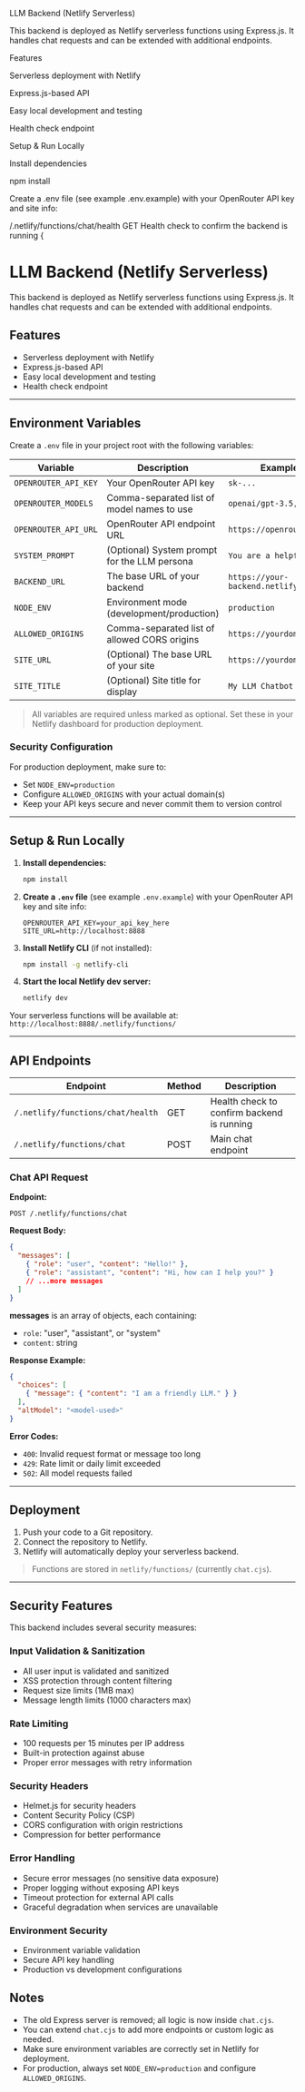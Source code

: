 LLM Backend (Netlify Serverless)

This backend is deployed as Netlify serverless functions using Express.js. It handles chat requests and can be extended with additional endpoints.

Features

Serverless deployment with Netlify

Express.js-based API

Easy local development and testing

Health check endpoint

Setup & Run Locally

Install dependencies

npm install


Create a .env file (see example .env.example) with your OpenRouter API key and site info:

/.netlify/functions/chat/health	GET	Health check to confirm the backend is running
{

# LLM Backend (Netlify Serverless)

This backend is deployed as Netlify serverless functions using Express.js. It handles chat requests and can be extended with additional endpoints.

## Features

- Serverless deployment with Netlify
- Express.js-based API
- Easy local development and testing
- Health check endpoint

---


## Environment Variables

Create a `.env` file in your project root with the following variables:

| Variable              | Description                                      | Example Value                  |
|-----------------------|--------------------------------------------------|-------------------------------|
| `OPENROUTER_API_KEY`  | Your OpenRouter API key                          | `sk-...`                      |
| `OPENROUTER_MODELS`   | Comma-separated list of model names to use        | `openai/gpt-3.5, mistral/7b`  |
| `OPENROUTER_API_URL`  | OpenRouter API endpoint URL                      | `https://openrouter.ai/api/v1`|
| `SYSTEM_PROMPT`       | (Optional) System prompt for the LLM persona     | `You are a helpful assistant.`|
| `BACKEND_URL`         | The base URL of your backend                     | `https://your-backend.netlify.app` |
| `NODE_ENV`            | Environment mode (development/production)        | `production`                  |
| `ALLOWED_ORIGINS`     | Comma-separated list of allowed CORS origins     | `https://yourdomain.com`      |
| `SITE_URL`            | (Optional) The base URL of your site             | `https://yourdomain.com`      |
| `SITE_TITLE`          | (Optional) Site title for display                | `My LLM Chatbot`              |

> All variables are required unless marked as optional. Set these in your Netlify dashboard for production deployment.

### Security Configuration

For production deployment, make sure to:
- Set `NODE_ENV=production`
- Configure `ALLOWED_ORIGINS` with your actual domain(s)
- Keep your API keys secure and never commit them to version control

---

## Setup & Run Locally

1. **Install dependencies:**
   ```bash
   npm install
   ```
2. **Create a `.env` file** (see example `.env.example`) with your OpenRouter API key and site info:
   ```env
   OPENROUTER_API_KEY=your_api_key_here
   SITE_URL=http://localhost:8888
   ```
3. **Install Netlify CLI** (if not installed):
   ```bash
   npm install -g netlify-cli
   ```
4. **Start the local Netlify dev server:**
   ```bash
   netlify dev
   ```

Your serverless functions will be available at:  
`http://localhost:8888/.netlify/functions/`

---

## API Endpoints

| Endpoint                                 | Method | Description                              |
|------------------------------------------|--------|------------------------------------------|
| `/.netlify/functions/chat/health`        | GET    | Health check to confirm backend is running|
| `/.netlify/functions/chat`               | POST   | Main chat endpoint                       |

### Chat API Request

**Endpoint:**
```
POST /.netlify/functions/chat
```

**Request Body:**
```json
{
  "messages": [
    { "role": "user", "content": "Hello!" },
    { "role": "assistant", "content": "Hi, how can I help you?" }
    // ...more messages
  ]
}
```

**messages** is an array of objects, each containing:
- `role`: "user", "assistant", or "system"
- `content`: string

**Response Example:**
```json
{
  "choices": [
    { "message": { "content": "I am a friendly LLM." } }
  ],
  "altModel": "<model-used>"
}
```

**Error Codes:**

- `400`: Invalid request format or message too long
- `429`: Rate limit or daily limit exceeded
- `502`: All model requests failed

---

## Deployment

1. Push your code to a Git repository.
2. Connect the repository to Netlify.
3. Netlify will automatically deploy your serverless backend.

> Functions are stored in `netlify/functions/` (currently `chat.cjs`).

---

## Security Features

This backend includes several security measures:

### Input Validation & Sanitization
- All user input is validated and sanitized
- XSS protection through content filtering
- Request size limits (1MB max)
- Message length limits (1000 characters max)

### Rate Limiting
- 100 requests per 15 minutes per IP address
- Built-in protection against abuse
- Proper error messages with retry information

### Security Headers
- Helmet.js for security headers
- Content Security Policy (CSP)
- CORS configuration with origin restrictions
- Compression for better performance

### Error Handling
- Secure error messages (no sensitive data exposure)
- Proper logging without exposing API keys
- Timeout protection for external API calls
- Graceful degradation when services are unavailable

### Environment Security
- Environment variable validation
- Secure API key handling
- Production vs development configurations

## Notes

- The old Express server is removed; all logic is now inside `chat.cjs`.
- You can extend `chat.cjs` to add more endpoints or custom logic as needed.
- Make sure environment variables are correctly set in Netlify for deployment.
- For production, always set `NODE_ENV=production` and configure `ALLOWED_ORIGINS`.
